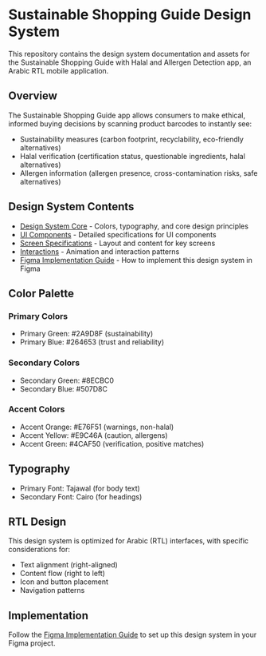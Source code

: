 # Sustainable Shopping Guide Design System

This repository contains the design system documentation and assets for the Sustainable Shopping Guide with Halal and Allergen Detection app, an Arabic RTL mobile application.

## Overview

The Sustainable Shopping Guide app allows consumers to make ethical, informed buying decisions by scanning product barcodes to instantly see:
- Sustainability measures (carbon footprint, recyclability, eco-friendly alternatives)
- Halal verification (certification status, questionable ingredients, halal alternatives)
- Allergen information (allergen presence, cross-contamination risks, safe alternatives)

## Design System Contents

- [Design System Core](design-system.md) - Colors, typography, and core design principles
- [UI Components](ui-components.md) - Detailed specifications for UI components
- [Screen Specifications](screen-specifications.md) - Layout and content for key screens
- [Interactions](interactions.md) - Animation and interaction patterns
- [Figma Implementation Guide](figma-implementation-guide.md) - How to implement this design system in Figma

## Color Palette

### Primary Colors
- Primary Green: #2A9D8F (sustainability)
- Primary Blue: #264653 (trust and reliability)

### Secondary Colors
- Secondary Green: #8ECBC0
- Secondary Blue: #507D8C

### Accent Colors
- Accent Orange: #E76F51 (warnings, non-halal)
- Accent Yellow: #E9C46A (caution, allergens)
- Accent Green: #4CAF50 (verification, positive matches)

## Typography

- Primary Font: Tajawal (for body text)
- Secondary Font: Cairo (for headings)

## RTL Design

This design system is optimized for Arabic (RTL) interfaces, with specific considerations for:
- Text alignment (right-aligned)
- Content flow (right to left)
- Icon and button placement
- Navigation patterns

## Implementation

Follow the [Figma Implementation Guide](figma-implementation-guide.md) to set up this design system in your Figma project.